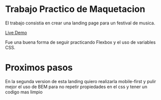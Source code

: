 # Trabajo Practico de Maquetacion

El trabajo consistia en crear una landing page para un festival de musica.

[Live Demo](https://gameover-fest.vercel.app/)

Fue una buena forma de seguir practicando Flexbox y el uso de variables CSS.

# Proximos pasos
En la segunda version de esta landing quiero realizarla mobile-first y pulir mejor el uso de BEM para no repetir propiedades en el css y tener un codigo mas limpio
